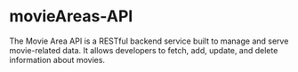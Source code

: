 # movieAreas-API
The Movie Area API is a RESTful backend service built to manage and serve movie-related data. It allows developers to fetch, add, update, and delete information about movies.
